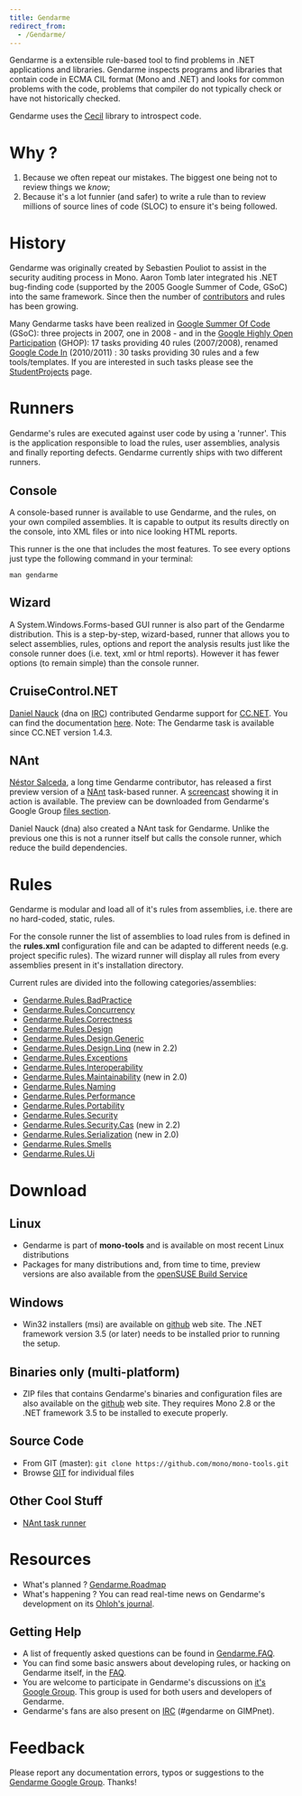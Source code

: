 ```yaml
---
title: Gendarme
redirect_from:
  - /Gendarme/
---
```


Gendarme is a extensible rule-based tool to find problems in .NET applications and libraries. Gendarme inspects programs and libraries that contain code in ECMA CIL format (Mono and .NET) and looks for common problems with the code, problems that compiler do not typically check or have not historically checked.

Gendarme uses the [Cecil](/docs/tools+libraries/libraries/Mono.Cecil/) library to introspect code.

Why ?
=====

1.  Because we often repeat our mistakes. The biggest one being not to review things we *know*;
2.  Because it's a lot funnier (and safer) to write a rule than to review millions of source lines of code (SLOC) to ensure it's being followed.

History
=======

Gendarme was originally created by Sebastien Pouliot to assist in the security auditing process in Mono. Aaron Tomb later integrated his .NET bug-finding code (supported by the 2005 Google Summer of Code, GSoC) into the same framework. Since then the number of [contributors](http://anonsvn.mono-project.com/source/trunk/mono-tools/gendarme/AUTHORS) and rules has been growing.

Many Gendarme tasks have been realized in [Google Summer Of Code](http://code.google.com/soc/2008/) (GSoC): three projects in 2007, one in 2008 - and in the [Google Highly Open Participation](http://code.google.com/opensource/ghop/2007-8/) (GHOP): 17 tasks providing 40 rules (2007/2008), renamed [Google Code In](http://www.google-melange.com/gci/task/list_org_tasks/google/gci2010/mono) (2010/2011) : 30 tasks providing 30 rules and a few tools/templates. If you are interested in such tasks please see the [StudentProjects](/community/google-summer-of-code/projects/) page.

Runners
=======

Gendarme's rules are executed against user code by using a 'runner'. This is the application responsible to load the rules, user assemblies, analysis and finally reporting defects. Gendarme currently ships with two different runners.

Console
-------

A console-based runner is available to use Gendarme, and the rules, on your own compiled assemblies. It is capable to output its results directly on the console, into XML files or into nice looking HTML reports.

This runner is the one that includes the most features. To see every options just type the following command in your terminal:

    man gendarme

Wizard
------

A System.Windows.Forms-based GUI runner is also part of the Gendarme distribution. This is a step-by-step, wizard-based, runner that allows you to select assemblies, rules, options and report the analysis results just like the console runner does (i.e. text, xml or html reports). However it has fewer options (to remain simple) than the console runner.

CruiseControl.NET
-----------------

[Daniel Nauck](http://www.mono-project.de/) (dna on [IRC](/community/help/irc/)) contributed Gendarme support for [CC.NET](http://confluence.public.thoughtworks.org/display/CCNET/Welcome+to+CruiseControl.NET). You can find the documentation [here](http://confluence.public.thoughtworks.org/display/CCNET/Using+CruiseControl.NET+with+Gendarme). Note: The Gendarme task is available since CC.NET version 1.4.3.

NAnt
----

[Néstor Salceda](http://nestor.babuine.net/), a long time Gendarme contributor, has released a first preview version of a [NAnt](http://nant.sourceforge.net/) task-based runner. A [screencast](http://nestor.babuine.net/wp-content/uploads/2008/10/gendarme-nant.ogg) showing it in action is available. The preview can be downloaded from Gendarme's Google Group [files section](http://groups.google.com/group/gendarme/files).

Daniel Nauck (dna) also created a NAnt task for Gendarme. Unlike the previous one this is not a runner itself but calls the console runner, which reduce the build dependencies.

Rules
=====

Gendarme is modular and load all of it's rules from assemblies, i.e. there are no hard-coded, static, rules.

For the console runner the list of assemblies to load rules from is defined in the **rules.xml** configuration file and can be adapted to different needs (e.g. project specific rules). The wizard runner will display all rules from every assemblies present in it's installation directory.

Current rules are divided into the following categories/assemblies:

-   [Gendarme.Rules.BadPractice](/docs/tools+libraries/tools/gendarme/rules/bad-practice/)
-   [Gendarme.Rules.Concurrency](/docs/tools+libraries/tools/gendarme/rules/concurrency/)
-   [Gendarme.Rules.Correctness](/docs/tools+libraries/tools/gendarme/rules/correctness/)
-   [Gendarme.Rules.Design](/docs/tools+libraries/tools/gendarme/rules/design/)
-   [Gendarme.Rules.Design.Generic](/docs/tools+libraries/tools/gendarme/rules/design-generic/)
-   [Gendarme.Rules.Design.Linq](/docs/tools+libraries/tools/gendarme/rules/design-linq/) (new in 2.2)
-   [Gendarme.Rules.Exceptions](/docs/tools+libraries/tools/gendarme/rules/exceptions/)
-   [Gendarme.Rules.Interoperability](/docs/tools+libraries/tools/gendarme/rules/interoperability/)
-   [Gendarme.Rules.Maintainability](/docs/tools+libraries/tools/gendarme/rules/maintainability/) (new in 2.0)
-   [Gendarme.Rules.Naming](/docs/tools+libraries/tools/gendarme/rules/naming/)
-   [Gendarme.Rules.Performance](/docs/tools+libraries/tools/gendarme/rules/performance/)
-   [Gendarme.Rules.Portability](/docs/tools+libraries/tools/gendarme/rules/portability/)
-   [Gendarme.Rules.Security](/docs/tools+libraries/tools/gendarme/rules/security/)
-   [Gendarme.Rules.Security.Cas](/docs/tools+libraries/tools/gendarme/rules/security-cas/) (new in 2.2)
-   [Gendarme.Rules.Serialization](/docs/tools+libraries/tools/gendarme/rules/serialization/) (new in 2.0)
-   [Gendarme.Rules.Smells](/docs/tools+libraries/tools/gendarme/rules/smells/)
-   [Gendarme.Rules.Ui](/docs/tools+libraries/tools/gendarme/rules/ui/)

Download
========

Linux
-----

-   Gendarme is part of **mono-tools** and is available on most recent Linux distributions
-   Packages for many distributions and, from time to time, preview versions are also available from the [openSUSE Build Service](http://software.opensuse.org/search?baseproject=ALL&p=1&q=mono-tools)

Windows
-------

-   Win32 installers (msi) are available on [github](https://github.com/spouliot/gendarme/downloads) web site. The .NET framework version 3.5 (or later) needs to be installed prior to running the setup.

Binaries only (multi-platform)
------------------------------

-   ZIP files that contains Gendarme's binaries and configuration files are also available on the [github](https://github.com/spouliot/gendarme/downloads) web site. They requires Mono 2.8 or the .NET framework 3.5 to be installed to execute properly.

Source Code
-----------

-   From GIT (master): `git clone https://github.com/mono/mono-tools.git`
-   Browse [GIT](https://github.com/mono/mono-tools/tree/master/gendarme) for individual files

Other Cool Stuff
----------------

-   [NAnt task runner](http://groups.google.com/group/gendarme/files)

Resources
=========

-   What's planned ? [Gendarme.Roadmap](/docs/tools+libraries/tools/gendarme/roadmap/)
-   What's happening ? You can read real-time news on Gendarme's development on its [Ohloh's journal](http://www.ohloh.net/projects/gendarme/messages).

Getting Help
------------

-   A list of frequently asked questions can be found in [Gendarme.FAQ](/docs/tools+libraries/tools/gendarme/faq/).
-   You can find some basic answers about developing rules, or hacking on Gendarme itself, in the [FAQ](/docs/tools+libraries/tools/gendarme/development-faq/).
-   You are welcome to participate in Gendarme's discussions on [it's Google Group](http://groups.google.com/group/gendarme). This group is used for both users and developers of Gendarme.
-   Gendarme's fans are also present on [IRC](/community/help/irc/) (#gendarme on GIMPnet).

Feedback
========

Please report any documentation errors, typos or suggestions to the [Gendarme Google Group](http://groups.google.com/group/gendarme). Thanks!

